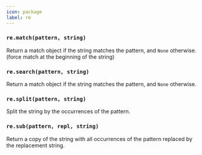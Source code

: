 ```yaml
---
icon: package
label: re
---
```


### `re.match(pattern, string)`

Return a match object if the string matches the pattern, and `None` otherwise. (force match at the beginning of the string)

### `re.search(pattern, string)`

Return a match object if the string matches the pattern, and `None` otherwise.

### `re.split(pattern, string)`

Split the string by the occurrences of the pattern.

### `re.sub(pattern, repl, string)`

Return a copy of the string with all occurrences of the pattern replaced by the replacement string.


